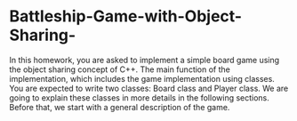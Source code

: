 # Battleship-Game-with-Object-Sharing-
In this homework, you are asked to implement a simple board game using the object sharing concept of C++. The main function of the implementation, which includes the game implementation using classes. You are expected to write two classes: Board class and Player class. We are going to explain these classes in more details in the following sections. Before that, we start with a general description of the game.   
